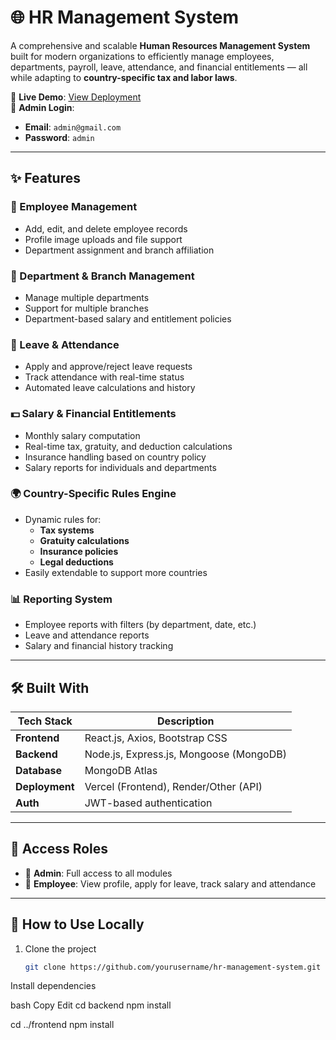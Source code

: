 # 🌐 HR Management System

A comprehensive and scalable **Human Resources Management System** built for modern organizations to efficiently manage employees, departments, payroll, leave, attendance, and financial entitlements — all while adapting to **country-specific tax and labor laws**.

🚀 **Live Demo**: [View Deployment](https://employee-frontend-gilt.vercel.app/login)  
🔐 **Admin Login**:  
- **Email**: `admin@gmail.com`  
- **Password**: `admin`

---

## ✨ Features

### 👥 Employee Management
- Add, edit, and delete employee records
- Profile image uploads and file support
- Department assignment and branch affiliation

### 🏢 Department & Branch Management
- Manage multiple departments
- Support for multiple branches
- Department-based salary and entitlement policies

### 📅 Leave & Attendance
- Apply and approve/reject leave requests
- Track attendance with real-time status
- Automated leave calculations and history

### 💵 Salary & Financial Entitlements
- Monthly salary computation
- Real-time tax, gratuity, and deduction calculations
- Insurance handling based on country policy
- Salary reports for individuals and departments

### 🌍 Country-Specific Rules Engine
- Dynamic rules for:
  - **Tax systems**
  - **Gratuity calculations**
  - **Insurance policies**
  - **Legal deductions**
- Easily extendable to support more countries

### 📊 Reporting System
- Employee reports with filters (by department, date, etc.)
- Leave and attendance reports
- Salary and financial history tracking

---

## 🛠️ Built With

| Tech Stack     | Description                          |
|----------------|--------------------------------------|
| **Frontend**   | React.js, Axios, Bootstrap CSS        |
| **Backend**    | Node.js, Express.js, Mongoose (MongoDB) |
| **Database**   | MongoDB Atlas                        |
| **Deployment** | Vercel (Frontend), Render/Other (API) |
| **Auth**       | JWT-based authentication             |

---

## 🔐 Access Roles

- 👑 **Admin**: Full access to all modules
- 👤 **Employee**: View profile, apply for leave, track salary and attendance

---

## 🧪 How to Use Locally

1. Clone the project

   ```bash
   git clone https://github.com/yourusername/hr-management-system.git
Install dependencies

bash
Copy
Edit
cd backend
npm install

cd ../frontend
npm install
